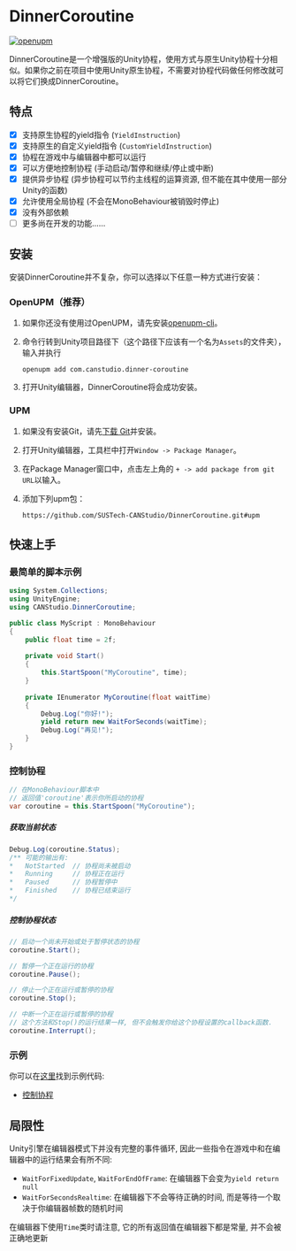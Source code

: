 # DinnerCoroutine

[![openupm](https://img.shields.io/npm/v/com.canstudio.dinner-coroutine?label=openupm&registry_uri=https://package.openupm.com)](https://openupm.com/packages/com.canstudio.dinner-coroutine/)

DinnerCoroutine是一个增强版的Unity协程，使用方式与原生Unity协程十分相似。如果你之前在项目中使用Unity原生协程，不需要对协程代码做任何修改就可以将它们换成DinnerCoroutine。

## 特点

- [x] 支持原生协程的yield指令 (`YieldInstruction`)
- [x] 支持原生的自定义yield指令 (`CustomYieldInstruction`)
- [x] 协程在游戏中与编辑器中都可以运行
- [x] 可以方便地控制协程 (手动启动/暂停和继续/停止或中断)
- [x] 提供异步协程 (异步协程可以节约主线程的运算资源, 但不能在其中使用一部分Unity的函数)
- [x] 允许使用全局协程 (不会在MonoBehaviour被销毁时停止)
- [x] 没有外部依赖
- [ ] 更多尚在开发的功能......

## 安装

安装DinnerCoroutine并不复杂，你可以选择以下任意一种方式进行安装：

### OpenUPM（推荐）

1. 如果你还没有使用过OpenUPM，请先安装[openupm-cli](https://github.com/openupm/openupm-cli#installation)。

2. 命令行转到Unity项目路径下（这个路径下应该有一个名为`Assets`的文件夹），输入并执行

   ```shell
   openupm add com.canstudio.dinner-coroutine
   ```

3. 打开Unity编辑器，DinnerCoroutine将会成功安装。

### UPM

1. 如果没有安装Git，请先[下载 Git](https://git-scm.com/downloads)并安装。

2. 打开Unity编辑器，工具栏中打开`Window -> Package Manager`。

3. 在Package Manager窗口中，点击左上角的 `+ -> add package from git URL`以输入。

4. 添加下列upm包：

   `https://github.com/SUSTech-CANStudio/DinnerCoroutine.git#upm`

## 快速上手

### 最简单的脚本示例

```c#
using System.Collections;
using UnityEngine;
using CANStudio.DinnerCoroutine;

public class MyScript : MonoBehaviour
{
    public float time = 2f;
    
    private void Start()
    {
        this.StartSpoon("MyCoroutine", time);
    }
    
    private IEnumerator MyCoroutine(float waitTime)
    {
        Debug.Log("你好!");
        yield return new WaitForSeconds(waitTime);
        Debug.Log("再见!");
    }
}
```

### 控制协程

```c#
// 在MonoBehaviour脚本中
// 返回值'coroutine'表示你所启动的协程
var coroutine = this.StartSpoon("MyCoroutine");
```

##### 获取当前状态


```C#
Debug.Log(coroutine.Status);
/**	可能的输出有:
*	NotStarted 	// 协程尚未被启动
*	Running		// 协程正在运行
*	Paused		// 协程暂停中
*	Finished	// 协程已结束运行
*/
```

##### 控制协程状态

```C#
// 启动一个尚未开始或处于暂停状态的协程
coroutine.Start();

// 暂停一个正在运行的协程
coroutine.Pause();

// 停止一个正在运行或暂停的协程
coroutine.Stop();

// 中断一个正在运行或暂停的协程
// 这个方法和Stop()的运行结果一样, 但不会触发你给这个协程设置的callback函数.
coroutine.Interrupt();
```

### 示例

你可以在[这里](Packages/DinnerCoroutine/Samples)找到示例代码:

- [控制协程](Packages/DinnerCoroutine/Samples/ControlSample/ControlCoroutine.cs)

## 局限性

Unity引擎在编辑器模式下并没有完整的事件循环, 因此一些指令在游戏中和在编辑器中的运行结果会有所不同:

- `WaitForFixedUpdate`, `WaitForEndOfFrame`: 在编辑器下会变为`yield return null`
- `WaitForSecondsRealtime`: 在编辑器下不会等待正确的时间, 而是等待一个取决于你编辑器帧数的随机时间

在编辑器下使用`Time`类时请注意, 它的所有返回值在编辑器下都是常量, 并不会被正确地更新